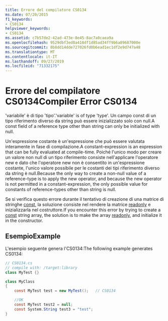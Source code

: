 ```yaml
---
title: Errore del compilatore CS0134
ms.date: 07/20/2015
f1_keywords:
- CS0134
helpviewer_keywords:
- CS0134
ms.assetid: c7b57de2-42ad-473e-8e45-8ac7a0caea9a
ms.openlocfilehash: 9529dbf3ed8a418df1d85ad34ff9b6a89687000e
ms.sourcegitcommit: 8b8dd14dde727026fd0b6ead1ec1df2e9d747a48
ms.translationtype: MT
ms.contentlocale: it-IT
ms.lasthandoff: 09/27/2019
ms.locfileid: "71332175"
---
```

# <a name="compiler-error-cs0134"></a><span data-ttu-id="4251a-102">Errore del compilatore CS0134</span><span class="sxs-lookup"><span data-stu-id="4251a-102">Compiler Error CS0134</span></span>

<span data-ttu-id="4251a-103">'variabile' è di tipo 'tipo'.</span><span class="sxs-lookup"><span data-stu-id="4251a-103">'variable' is of type 'type'.</span></span> <span data-ttu-id="4251a-104">Un campo const di un tipo riferimento diverso da string può essere inizializzato solo con null.</span><span class="sxs-lookup"><span data-stu-id="4251a-104">A const field of a reference type other than string can only be initialized with null.</span></span>

 <span data-ttu-id="4251a-105">Un'espressione costante è un'espressione che può essere valutata interamente in fase di compilazione.</span><span class="sxs-lookup"><span data-stu-id="4251a-105">A constant-expression is an expression that can be fully evaluated at compile-time.</span></span> <span data-ttu-id="4251a-106">Poiché l'unico modo per creare un valore non null di un tipo riferimento consiste nell'applicare l'operatore new e dato che l'operatore new non è consentito in un'espressione costante, l'unico valore possibile per le costanti dei tipi riferimento diverso da string è null.</span><span class="sxs-lookup"><span data-stu-id="4251a-106">Because the only way to create a non-null value of a reference-type is to apply the new operator, and because the new operator is not permitted in a constant-expression, the only possible value for constants of reference-types other than string is null.</span></span>

 <span data-ttu-id="4251a-107">Se si verifica questo errore durante il tentativo di creazione di una matrice di stringhe [const](../keywords/const.md), la soluzione consiste nel rendere la matrice [readonly](../keywords/readonly.md) e inizializzarla nel costruttore.</span><span class="sxs-lookup"><span data-stu-id="4251a-107">If you encounter this error by trying to create a [const](../keywords/const.md) string array, the solution is to make the array [readonly](../keywords/readonly.md), and initialize it in the constructor.</span></span>

## <a name="example"></a><span data-ttu-id="4251a-108">Esempio</span><span class="sxs-lookup"><span data-stu-id="4251a-108">Example</span></span>

 <span data-ttu-id="4251a-109">L'esempio seguente genera l'CS0134:</span><span class="sxs-lookup"><span data-stu-id="4251a-109">The following example generates CS0134:</span></span>

```csharp
// CS0134.cs
// compile with: /target:library
class MyTest {}

class MyClass
{
    const MyTest test = new MyTest();   // CS0134

    //OK
    const MyTest test2 = null;
    const System.String test3 = "test";
}
```
